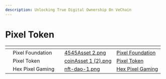 ```yaml
---
description: Unlocking True Digital Ownership On VeChain
---
```


# Pixel Token



<table data-view="cards"><thead><tr><th></th><th></th><th></th><th data-hidden data-card-cover data-type="files"></th><th data-hidden data-card-target data-type="content-ref"></th></tr></thead><tbody><tr><td></td><td>Pixel Foundation</td><td></td><td><a href=".gitbook/assets/4545Asset 2.png">4545Asset 2.png</a></td><td><a href="https://app.gitbook.com/o/4kfjSZVKmuhICuZgL4Uv/s/DvnDaNQP6MrlVppbxDLW/">Pixel Foundation</a></td></tr><tr><td></td><td>Pixel Token</td><td></td><td><a href=".gitbook/assets/coinAsset 1 (2).png">coinAsset 1 (2).png</a></td><td><a href="https://app.gitbook.com/o/4kfjSZVKmuhICuZgL4Uv/s/475oBlkcPKVnhiEEJbGk/">Pixel Token</a></td></tr><tr><td></td><td>Hex Pixel Gaming</td><td></td><td><a href=".gitbook/assets/nft-dao-1.png">nft-dao-1.png</a></td><td><a href="https://app.gitbook.com/o/4kfjSZVKmuhICuZgL4Uv/s/HamUlFp4holQOHmYiW9j/">Hex Pixel Gaming</a></td></tr></tbody></table>
